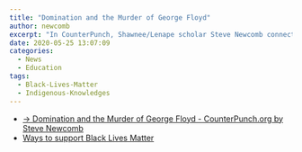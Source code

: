 ```yaml
---
title: "Domination and the Murder of George Floyd"
author: newcomb
excerpt: "In CounterPunch, Shawnee/Lenape scholar Steve Newcomb connects anti-blackness and racism to the domination and dehumanization of the Doctrine of Discovery."
date: 2020-05-25 13:07:09
categories:
  - News
  - Education
tags:
  - Black-Lives-Matter
  - Indigenous-Knowledges
---
```


- [→ Domination and the Murder of George Floyd - CounterPunch.org by Steve Newcomb](https://www.counterpunch.org/2020/06/04/domination-and-the-murder-of-george-floyd/)
- [Ways to support Black Lives Matter](https://blacklivesmatter.carrd.co/)
